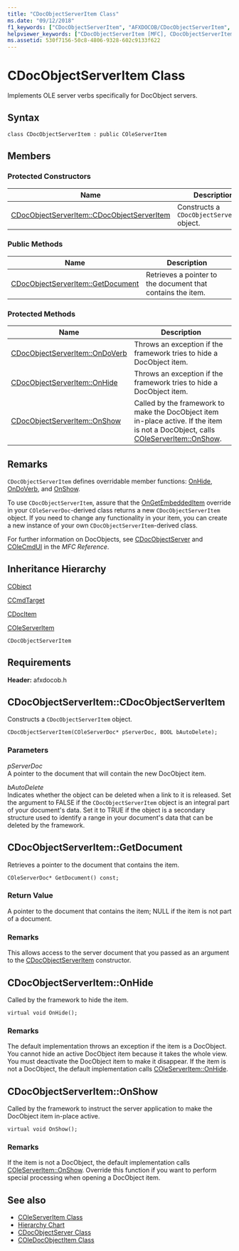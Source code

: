 ```yaml
---
title: "CDocObjectServerItem Class"
ms.date: "09/12/2018"
f1_keywords: ["CDocObjectServerItem", "AFXDOCOB/CDocObjectServerItem", "AFXDOCOB/CDocObjectServerItem::CDocObjectServerItem", "AFXDOCOB/CDocObjectServerItem::GetDocument", "AFXDOCOB/CDocObjectServerItem::OnHide", "AFXDOCOB/CDocObjectServerItem::OnShow"]
helpviewer_keywords: ["CDocObjectServerItem [MFC], CDocObjectServerItem", "CDocObjectServerItem [MFC], GetDocument", "CDocObjectServerItem [MFC], OnHide", "CDocObjectServerItem [MFC], OnShow"]
ms.assetid: 530f7156-50c8-4806-9328-602c9133f622
---
```

# CDocObjectServerItem Class

Implements OLE server verbs specifically for DocObject servers.

## Syntax

```
class CDocObjectServerItem : public COleServerItem
```

## Members

### Protected Constructors

|Name|Description|
|----------|-----------------|
|[CDocObjectServerItem::CDocObjectServerItem](#cdocobjectserveritem)|Constructs a `CDocObjectServerItem` object.|

### Public Methods

|Name|Description|
|----------|-----------------|
|[CDocObjectServerItem::GetDocument](#getdocument)|Retrieves a pointer to the document that contains the item.|

### Protected Methods

|Name|Description|
|----------|-----------------|
|[CDocObjectServerItem::OnDoVerb](#ondoverb)|Throws an exception if the framework tries to hide a DocObject item.|
|[CDocObjectServerItem::OnHide](#onhide)|Throws an exception if the framework tries to hide a DocObject item.|
|[CDocObjectServerItem::OnShow](#onshow)|Called by the framework to make the DocObject item in-place active. If the item is not a DocObject, calls [COleServerItem::OnShow](../../mfc/reference/coleserveritem-class.md#onshow).|

## Remarks

`CDocObjectServerItem` defines overridable member functions: [OnHide](#onhide), [OnDoVerb](#ondoverb), and [OnShow](#onshow).

To use `CDocObjectServerItem`, assure that the [OnGetEmbeddedItem](../../mfc/reference/coleserverdoc-class.md#ongetembeddeditem) override in your `COleServerDoc`-derived class returns a new `CDocObjectServerItem` object. If you need to change any functionality in your item, you can create a new instance of your own `CDocObjectServerItem`-derived class.

For further information on DocObjects, see [CDocObjectServer](../../mfc/reference/cdocobjectserver-class.md) and [COleCmdUI](../../mfc/reference/colecmdui-class.md) in the *MFC Reference*.

## Inheritance Hierarchy

[CObject](../../mfc/reference/cobject-class.md)

[CCmdTarget](../../mfc/reference/ccmdtarget-class.md)

[CDocItem](../../mfc/reference/cdocitem-class.md)

[COleServerItem](../../mfc/reference/coleserveritem-class.md)

`CDocObjectServerItem`

## Requirements

**Header:** afxdocob.h

##  <a name="cdocobjectserveritem"></a>  CDocObjectServerItem::CDocObjectServerItem

Constructs a `CDocObjectServerItem` object.

```
CDocObjectServerItem(COleServerDoc* pServerDoc, BOOL bAutoDelete);
```

### Parameters

*pServerDoc*<br/>
A pointer to the document that will contain the new DocObject item.

*bAutoDelete*<br/>
Indicates whether the object can be deleted when a link to it is released. Set the argument to FALSE if the `CDocObjectServerItem` object is an integral part of your document's data. Set it to TRUE if the object is a secondary structure used to identify a range in your document's data that can be deleted by the framework.

##  <a name="getdocument"></a>  CDocObjectServerItem::GetDocument

Retrieves a pointer to the document that contains the item.

```
COleServerDoc* GetDocument() const;
```

### Return Value

A pointer to the document that contains the item; NULL if the item is not part of a document.

### Remarks

This allows access to the server document that you passed as an argument to the [CDocObjectServerItem](#cdocobjectserveritem) constructor.

##  <a name="onhide"></a>  CDocObjectServerItem::OnHide

Called by the framework to hide the item.

```
virtual void OnHide();
```

### Remarks

The default implementation throws an exception if the item is a DocObject. You cannot hide an active DocObject item because it takes the whole view. You must deactivate the DocObject item to make it disappear. If the item is not a DocObject, the default implementation calls [COleServerItem::OnHide](../../mfc/reference/coleserveritem-class.md#onhide).

##  <a name="onshow"></a>  CDocObjectServerItem::OnShow

Called by the framework to instruct the server application to make the DocObject item in-place active.

```
virtual void OnShow();
```

### Remarks

If the item is not a DocObject, the default implementation calls [COleServerItem::OnShow](../../mfc/reference/coleserveritem-class.md#onopen). Override this function if you want to perform special processing when opening a DocObject item.

## See also

- [COleServerItem Class](../../mfc/reference/coleserveritem-class.md)
- [Hierarchy Chart](../../mfc/hierarchy-chart.md)
- [CDocObjectServer Class](../../mfc/reference/cdocobjectserver-class.md)
- [COleDocObjectItem Class](../../mfc/reference/coledocobjectitem-class.md)
